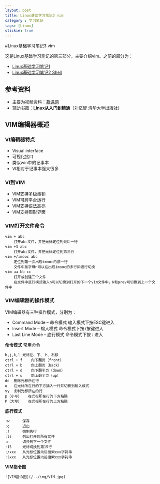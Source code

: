 ```yaml
---
layout: post
title: Linux基础学习笔记3 vim
category : 学习笔记
tags: [Linux]
stickie: true
---
```



#Linux基础学习笔记3 vim

这是Linux基础学习笔记的第三部分，主要介绍vim。之前的部分为：  

* [Linux基础学习笔记1](https://frankwtq.github.io/%E5%AD%A6%E4%B9%A0%E7%AC%94%E8%AE%B0/2017/04/16/Linux%E5%9F%BA%E7%A1%80%E5%AD%A6%E4%B9%A0%E7%AC%94%E8%AE%B01.html)
* [Linux基础学习笔记2 Shell](https://frankwtq.github.io/%E5%AD%A6%E4%B9%A0%E7%AC%94%E8%AE%B0/2017/04/17/Linux%E5%9F%BA%E7%A1%80%E5%AD%A6%E4%B9%A0%E7%AC%94%E8%AE%B02-Shell.html)


## 参考资料
* 主要为视频资料：[慕课网](http://www.imooc.com/course/list?c=linux)
* 辅助书籍：**Linux从入门到精通**（刘忆智 清华大学出版社）


## VIM编辑器概述
### VI编辑器特点
* Visual interface
* 可视化接口
* 类似win中的记事本
* VI相对于记事本强大很多

### VI到VIM
* VIM支持多级撤销
* VIM可跨平台运行
* VIM支持语法高亮
* VIM支持图形界面

### VIM打开文件命令

	vim + abc
		打开abc文件，并把光标定位到最后一行
	vim +3 abc
		打开abc文件，并把光标定位到第三行
	vim +/imooc abc
		定位到第一次出现imooc的那一行
		文件中按字母n可以在出现imooc的多行间进行切换
	vim aa bb cc
		打开或创建三个文件
		在文件中底行模式输入n可以切换到打开的下一个vim文件中，N和prev可切换到上一个文件中  

### VIM编辑器的操作模式
VIM编辑器有三种操作模式，分别为：  

* Command Mode – 命令模式		输入模式下按ESC键进入
* Insert Mode – 输入模式		命令模式下按```i```按键进入
* Last Line Mode – 底行模式		命令模式下按```：```进入

**命令模式**
常用命令
  
	h,j,k,l	光标左、下、上、右移
	ctrl + f	向下翻页（front）
	ctrl + b	向上翻页（back）
	ctrl + d	向下翻半页（down）
	ctrl + u	向上翻半页（up）
	dd	删除光标所在行
	o	在光标所在行的下方插入一行并切换到输入模式
	yy	复制光标所在的行
	p（小写）	在光标所在行的下方粘贴
	P（大写）	在光标所在行的上方粘贴
  

**底行模式**

	:w		保存
	:q		退出
	:!		强制执行
	:ls		列出打开的所有文件
	:n		切换到下一个文件
	:15		光标切换到第15行
	:/xxx	从光标位置向后搜索xxx字符串
	:?xxx	从光标位置向前搜索xxx字符串

 
   
**VIM指令图**  
   

	![VIM指令图](/../img/VIM.jpg)




